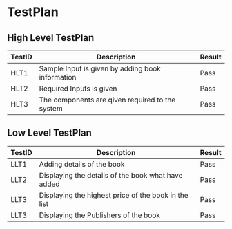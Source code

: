 # TestPlan
## High Level TestPlan

|TestID|Description|Result|
|------|-------|-------|
|HLT1|Sample Input is given by adding book information|Pass|
|HLT2|Required Inputs is given|Pass|
|HLT3|The components are qiven required to the system|Pass 

## Low Level TestPlan

|TestID|Description|Result|
|------|-----------|------|
|LLT1|Adding details of the book|Pass
|LLT2|Displaying the details of the book what have added|Pass
|LLT3|Displaying the highest price of the book in the list|Pass
|LLT3|Displaying the Publishers of the book|Pass
